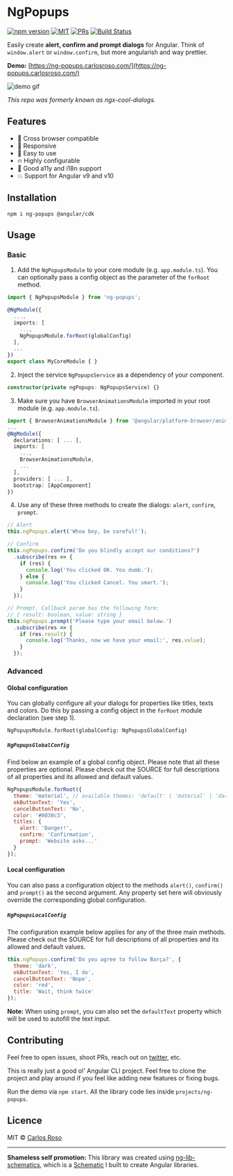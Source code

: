 # NgPopups

[![npm version](https://badge.fury.io/js/ng-popups.svg)](https://badge.fury.io/js/ng-popups)
[![MIT](https://img.shields.io/packagist/l/doctrine/orm.svg?style=flat-square)](LICENSE)
[![PRs](https://img.shields.io/badge/PRs-welcome-brightgreen.svg?style=flat-square)](https://github.com/caroso1222/ng-popups/pulls)
[![Build Status](https://travis-ci.org/caroso1222/ng-popups.svg?branch=master)](https://travis-ci.org/caroso1222/ng-popups)

Easily create **alert, confirm and prompt dialogs** for Angular. Think of `window.alert` or `window.confirm`, but more angularish and way prettier.

**Demo:** [https://ng-popups.carlosroso.com/](https://ng-popups.carlosroso.com/)

![demo gif](https://user-images.githubusercontent.com/3689856/36462314-a970271a-1690-11e8-9949-183e0ce3bf54.gif)

*This repo was formerly known as ngx-cool-dialogs.*

## Features

- 🎩 Cross browser compatible
- 📱 Responsive
- 🐥 Easy to use
- 🔥 Highly configurable
- 👀 Good a11y and i18n support
- 💥 Support for Angular v9 and v10

## Installation

```
npm i ng-popups @angular/cdk
```

## Usage

### Basic

1. Add the `NgPopupsModule` to your core module (e.g. `app.module.ts`). You can optionally
pass a config object as the parameter of the `forRoot` method.

```typescript
import { NgPopupsModule } from 'ng-popups';

@NgModule({
  ...,
  imports: [
    ...,
    NgPopupsModule.forRoot(globalConfig)
  ],
  ...
})
export class MyCoreModule { }
```

2. Inject the service `NgPopupsService` as a dependency of your component.

```typescript
constructor(private ngPopups: NgPopupsService) {}
```

3. Make sure you have `BrowserAnimationsModule` imported in your root module (e.g. `app.module.ts`).

```typescript
import { BrowserAnimationsModule } from '@angular/platform-browser/animations';
...
@NgModule({
  declarations: [ ... ],
  imports: [
    ...,
    BrowserAnimationsModule,
    ...
  ],
  providers: [ ... ],
  bootstrap: [AppComponent]
})
```

4. Use any of these three methods to create the dialogs: `alert`, `confirm`, `prompt`.

```typescript
// Alert
this.ngPopups.alert('Whoa boy, be careful!');

// Confirm
this.ngPopups.confirm('Do you blindly accept our conditions?')
  .subscribe(res => {
    if (res) {
      console.log('You clicked OK. You dumb.');
    } else {
      console.log('You clicked Cancel. You smart.');
    }
  });

// Prompt. Callback param has the following form:
// { result: boolean, value: string }
this.ngPopups.prompt('Please type your email below.')
  .subscribe(res => {
    if (res.result) {
      console.log('Thanks, now we have your email:', res.value);
    }
  });

```

### Advanced

#### Global configuration

You can globally configure all your dialogs for properties like titles, texts and colors. Do this
by passing a config object in the `forRoot` module declaration (see step 1).

```
NgPopupsModule.forRoot(globalConfig: NgPopupsGlobalConfig)
``` 

##### `NgPopupsGlobalConfig`

Find below an example of a global config object. Please note that all these properties are
optional. Please check out the SOURCE for full descriptions of all properties and 
its allowed and default values.

```javascript
NgPopupsModule.forRoot({
  theme: 'material', // available themes: 'default' | 'material' | 'dark'
  okButtonText: 'Yes',
  cancelButtonText: 'No',
  color: '#8030c3',
  titles: {
    alert: 'Danger!',
    confirm: 'Confirmation',
    prompt: 'Website asks...'
  }
});
```

#### Local configuration

You can also pass a configuration object to the methods `alert()`, `confirm()` and `prompt()` as the 
second argument. Any property set here will obviously override the corresponding global configuration.

##### `NgPopupsLocalConfig`

The configuration example below applies for any of the three main methods. Please check out the 
SOURCE for full descriptions of all properties and its allowed and default values.

```javascript
this.ngPopups.confirm('Do you agree to follow Barça?', {
  theme: 'dark',
  okButtonText: 'Yes, I do',
  cancelButtonText: 'Nope',
  color: 'red',
  title: 'Wait, think twice'
});
```

**Note:** When using `prompt`, you can also set the `defaultText` property which will be used to 
autofill the text input.

## Contributing

Feel free to open issues, shoot PRs, reach out on [twitter](https://twitter.com/caroso1222), etc.

This is really just a good ol' Angular CLI project. Feel free to clone the project and play around if you
feel like adding new features or fixing bugs. 

Run the demo via `npm start`. All the library code lies inside `projects/ng-popups`. 

## Licence

MIT © [Carlos Roso](https://carlosroso.com/)

---

**Shameless self promotion:** This library was created using [ng-lib-schematics](https://github.com/caroso1222/ng-lib-schematics), 
which is a [Schematic](https://blog.angular.io/schematics-an-introduction-dc1dfbc2a2b2) I built to create Angular libraries.